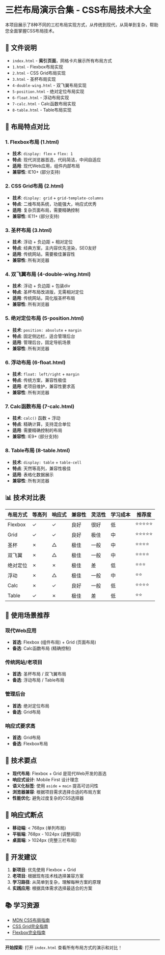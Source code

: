 # 三栏布局演示合集 - CSS布局技术大全

本项目展示了8种不同的三栏布局实现方式，从传统到现代，从简单到复杂，帮助您全面掌握CSS布局技术。

## 📁 文件说明

- `index.html` - **索引页面**，网格卡片展示所有布局方式
- `1.html` - Flexbox布局实现
- `2.html` - CSS Grid布局实现  
- `3.html` - 圣杯布局实现
- `4-double-wing.html` - 双飞翼布局实现
- `5-position.html` - 绝对定位布局实现
- `6-float.html` - 浮动布局实现
- `7-calc.html` - Calc函数布局实现
- `8-table.html` - Table布局实现

## 🎯 布局特点对比

### 1. Flexbox布局 (1.html)

- **技术**: `display: flex` + `flex: 1`
- **特点**: 现代浏览器首选，代码简洁，中间自适应
- **适用**: 现代Web应用，组件内部布局
- **兼容性**: IE10+ (部分支持)

### 2. CSS Grid布局 (2.html)

- **技术**: `display: grid` + `grid-template-columns`
- **特点**: 二维布局系统，功能强大，响应式优秀
- **适用**: 复杂页面布局，需要精确控制
- **兼容性**: IE11+ (部分支持)

### 3. 圣杯布局 (3.html)

- **技术**: 浮动 + 负边距 + 相对定位
- **特点**: 经典方案，主内容优先渲染，SEO友好
- **适用**: 传统网站，需要极佳兼容性
- **兼容性**: 所有浏览器

### 4. 双飞翼布局 (4-double-wing.html)

- **技术**: 浮动 + 负边距 + 包装div
- **特点**: 圣杯布局改进版，无需相对定位
- **适用**: 传统网站，简化版圣杯布局
- **兼容性**: 所有浏览器

### 5. 绝对定位布局 (5-position.html)

- **技术**: `position: absolute` + `margin`
- **特点**: 固定侧边栏，适合管理后台
- **适用**: 管理后台，固定导航场景
- **兼容性**: 所有浏览器

### 6. 浮动布局 (6-float.html)

- **技术**: `float: left/right` + `margin`
- **特点**: 传统方案，兼容性极佳
- **适用**: 老项目维护，兼容性要求高
- **兼容性**: 所有浏览器

### 7. Calc函数布局 (7-calc.html)

- **技术**: `calc()` 函数 + 浮动
- **特点**: 精确计算，支持混合单位
- **适用**: 需要精确控制的布局
- **兼容性**: IE9+ (部分支持)

### 8. Table布局 (8-table.html)

- **技术**: `display: table` + `table-cell`
- **特点**: 天然等高列，兼容性极佳
- **适用**: 表格化数据展示
- **兼容性**: 所有浏览器

## 📊 技术对比表

| 布局方式 | 等高列 | 响应式 | 兼容性 | 灵活性 | 学习成本 | 推荐度 |
|---------|--------|--------|--------|--------|----------|--------|
| Flexbox | ✓ | ✓ | 良好 | 很好 | 低 | ⭐⭐⭐⭐⭐ |
| Grid | ✓ | ✓ | 良好 | 极佳 | 中 | ⭐⭐⭐⭐⭐ |
| 圣杯 | ✗ | △ | 极佳 | 一般 | 中 | ⭐⭐⭐⭐ |
| 双飞翼 | ✗ | △ | 极佳 | 一般 | 中 | ⭐⭐⭐⭐ |
| 绝对定位 | ✗ | ✗ | 极佳 | 差 | 低 | ⭐⭐⭐ |
| 浮动 | ✗ | △ | 极佳 | 一般 | 中 | ⭐⭐ |
| Calc | ✗ | ✓ | 良好 | 一般 | 低 | ⭐⭐⭐⭐ |
| Table | ✓ | ✗ | 极佳 | 差 | 低 | ⭐⭐ |

## 🚀 使用场景推荐

### 现代Web应用

- **首选**: Flexbox (组件布局) + Grid (页面布局)
- **备选**: Calc函数布局 (精确控制)

### 传统网站/老项目

- **首选**: 圣杯布局 / 双飞翼布局
- **备选**: 浮动布局 / Table布局

### 管理后台

- **首选**: 绝对定位布局
- **备选**: Grid布局

### 响应式要求高

- **首选**: Grid布局
- **备选**: Flexbox布局

## 🎨 技术要点

- **现代布局**: Flexbox + Grid 是现代Web开发的首选
- **响应式设计**: Mobile First 设计理念
- **语义化标签**: 使用 `aside` + `main` 提高可访问性
- **浏览器兼容**: 根据项目需求选择合适的布局方案
- **性能优化**: 避免过度复杂的CSS选择器

## 📱 响应式断点

- **移动端**: < 768px (单列布局)
- **平板端**: 768px - 1024px (调整间距)
- **桌面端**: > 1024px (完整三栏布局)

## 🔧 开发建议

1. **新项目**: 优先使用 Flexbox + Grid
2. **老项目**: 根据现有技术栈选择兼容方案
3. **学习路径**: 从简单到复杂，理解每种方案的原理
4. **实践应用**: 根据具体需求选择最适合的方案

## 📚 学习资源

- [MDN CSS布局指南](https://developer.mozilla.org/zh-CN/docs/Learn/CSS/CSS_layout)
- [CSS Grid完全指南](https://css-tricks.com/snippets/css/complete-guide-grid/)
- [Flexbox完全指南](https://css-tricks.com/snippets/css/a-guide-to-flexbox/)

---

**开始探索**: 打开 `index.html` 查看所有布局方式的演示和对比！
